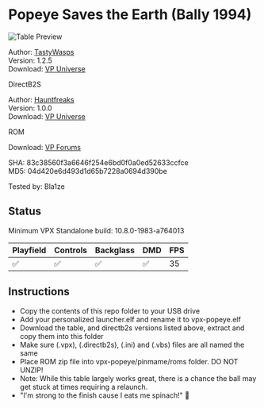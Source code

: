 # Popeye Saves the Earth (Bally 1994)

![Table Preview](../../images/vpx-popeye.png)

Author: [TastyWasps](https://vpuniverse.com/profile/44724-tastywasps/)  
Version: 1.2.5  
Download: [VP Universe](https://vpuniverse.com/files/file/16143-popeye-saves-the-earth-bally-1994/)

DirectB2S

Author: [Hauntfreaks](https://vpuniverse.com/profile/5216-hauntfreaks/)  
Version: 1.0.0  
Download: [VP Universe](https://vpuniverse.com/files/file/12498-popeye-saves-the-earth-bally-1994-b2s-with-full-dmd/)

ROM

Download: [VP Forums](https://www.vpforums.org/index.php?app=downloads&showfile=1272)

SHA: 83c38560f3a6646f254e6bd0f0a0ed52633ccfce  
MD5: 04d420e6d493d1d65b7228a0694d390be

Tested by: Bla1ze

## Status 

Minimum VPX Standalone build: 10.8.0-1983-a764013

| Playfield | Controls | Backglass | DMD | FPS | 
|-----------|----------|-----------|-----|----------|
| :white_check_mark: | :white_check_mark: | :white_check_mark: | :white_check_mark: | 35 |

## Instructions

- Copy the contents of this repo folder to your USB drive
- Add your personalized launcher.elf and rename it to vpx-popeye.elf
- Download the table, and directb2s versions listed above, extract and copy them into this folder
- Make sure (.vpx), (.directb2s), (.ini) and (.vbs) files are all named the same
- Place ROM zip file into vpx-popeye/pinmame/roms folder. DO NOT UNZIP!
- Note: While this table largely works great, there is a chance the ball may get stuck at times requiring a relaunch. 
- "I'm strong to the finish cause I eats me spinach!" :muscle:
